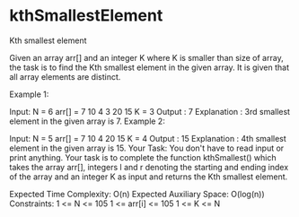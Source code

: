 # kthSmallestElement

Kth smallest element 

Given an array arr[] and an integer K where K is smaller than size of array, the task is to find the Kth smallest element in the given array. It is given that all array elements are distinct.

Example 1:

Input:
N = 6
arr[] = 7 10 4 3 20 15
K = 3
Output : 7
Explanation :
3rd smallest element in the given 
array is 7.
Example 2:

Input:
N = 5
arr[] = 7 10 4 20 15
K = 4
Output : 15
Explanation :
4th smallest element in the given 
array is 15.
Your Task:
You don't have to read input or print anything. Your task is to complete the function kthSmallest() which takes the array arr[], integers l and r denoting the starting and ending index of the array and an integer K as input and returns the Kth smallest element.
 
 
Expected Time Complexity: O(n)
Expected Auxiliary Space: O(log(n))
Constraints:
1 <= N <= 105
1 <= arr[i] <= 105
1 <= K <= N
